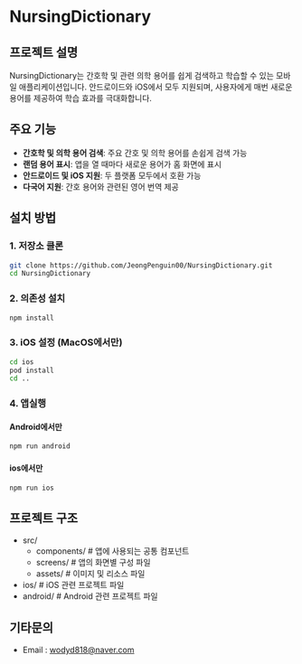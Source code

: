 # NursingDictionary

## 프로젝트 설명
NursingDictionary는 간호학 및 관련 의학 용어를 쉽게 검색하고 학습할 수 있는 모바일 애플리케이션입니다. 안드로이드와 iOS에서 모두 지원되며, 사용자에게 매번 새로운 용어를 제공하여 학습 효과를 극대화합니다.

## 주요 기능
- **간호학 및 의학 용어 검색**: 주요 간호 및 의학 용어를 손쉽게 검색 가능
- **랜덤 용어 표시**: 앱을 열 때마다 새로운 용어가 홈 화면에 표시
- **안드로이드 및 iOS 지원**: 두 플랫폼 모두에서 호환 가능
- **다국어 지원**: 간호 용어와 관련된 영어 번역 제공

## 설치 방법

### 1. 저장소 클론
```bash
git clone https://github.com/JeongPenguin00/NursingDictionary.git
cd NursingDictionary
```

### 2. 의존성 설치
```bash
npm install 
```

### 3. iOS 설정 (MacOS에서만)
```bash
cd ios
pod install
cd ..
```

### 4. 앱실행
#### Android에서만
```bash
npm run android
```

#### ios에서만
```bash
npm run ios
```

## 프로젝트 구조
- src/
  - components/      # 앱에 사용되는 공통 컴포넌트
  - screens/         # 앱의 화면별 구성 파일
  - assets/          # 이미지 및 리소스 파일
- ios/               # iOS 관련 프로젝트 파일
- android/           # Android 관련 프로젝트 파일


## 기타문의

- Email : wodyd818@naver.com

